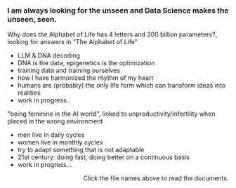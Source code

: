 ### I am always looking for the unseen and Data Science makes the unseen, seen.

Why does the Alphabet of Life has 4 letters and 200 billion parameters?, looking for answers in "The Alphabet of Life"
- LLM & DNA decoding
- DNA is the data, epigenetics is the optimization
- training data and training ourselves
- how I have harmonized the rhythm of my heart
- humans are (probably) the only life form which can transform ideas into realities
- work in progress..

"being feminine in the AI world", linked to unproductivity/infertility when placed in the wrong environment
- men live in daily cycles
- women live in monthly cycles
- try to adapt something that is not adaptable
- 21st century: doing fast, doing better on a continuous basis
- work in progress...

<p align = "right"> Click the file names above to read the documents. </p>
